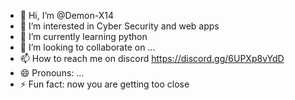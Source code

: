 - 👋 Hi, I’m @Demon-X14
- 👀 I’m interested in Cyber Security and web apps 
- 🌱 I’m currently learning python
- 💞️ I’m looking to collaborate on ...
- 📫 How to reach me on discord https://discord.gg/6UPXp8vYdD
- 😄 Pronouns: ...
- ⚡ Fun fact: now you are getting too close

<!---
Demon-X14/Demon-X14 is a ✨ special ✨ repository because its `README.md` (this file) appears on your GitHub profile.
You can click the Preview link to take a look at your changes.
--->
